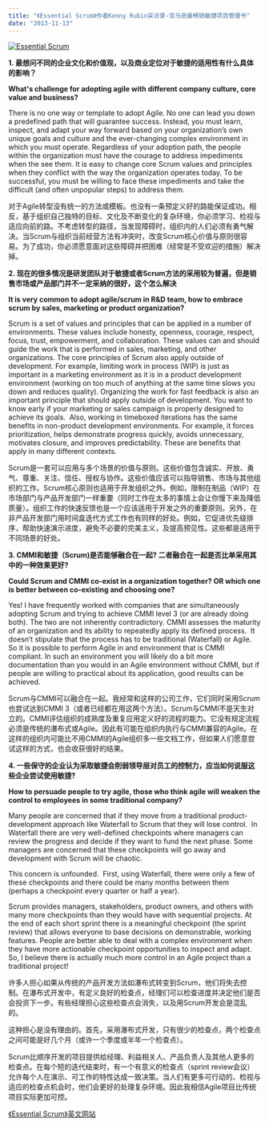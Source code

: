```yaml
---
title: "《Essential Scrum》作者Kenny Rubin采访录-亚马逊最畅销敏捷项目管理书"
date: "2013-11-13"
---
```


[![Essential Scrum](http://bobjiang.com/wp-content/uploads/2013/11/Essential-Scrum-229x300.jpg)](http://www.innolution.com/essential-scrum)

**1. 最想问不同的企业文化和价值观，以及商业定位对于敏捷的适用性有什么具体的影响？**

**What's challenge for adopting agile with different company culture, core value and business?**

There is no one way or template to adopt Agile. No one can lead you down a predefined path that will guarantee success. Instead, you must learn, inspect, and adapt your way forward based on your organization’s own unique goals and culture and the ever-changing complex environment in which you must operate. Regardless of your adoption path, the people within the organization must have the courage to address impediments when the see them. It is easy to change core Scrum values and principles when they conflict with the way the organization operates today. To be successful, you must be willing to face these impediments and take the difficult (and often unpopular steps) to address them.

对于Agile转型没有统一的方法或模板。也没有一条预定义好的路能保证成功。相反，基于组织自己独特的目标、文化及不断变化的复杂环境，你必须学习、检视与适应向前的路。不考虑转型的路径，当发现障碍时，组织内的人们必须有勇气解决。当Scrum与组织当前经营方法有冲突时，改变Scrum核心价值与原则很容易。为了成功，你必须愿意面对这些障碍并把困难（经常是不受欢迎的措施）解决掉。

**2. 现在的很多情况是研发团队对于敏捷或者Scrum方法的采用较为普遍，但是销售市场或产品部门并不一定采纳的很好，这个怎么解决**

**It is very common to adopt agile/scrum in R&D team, how to embrace scrum by sales, marketing or product organization?**

Scrum is a set of values and principles that can be applied in a number of environments. These values include honesty, openness, courage, respect, focus, trust, empowerment, and collaboration. These values can and should guide the work that is performed in sales, marketing, and other organizations. The core principles of Scrum also apply outside of development. For example, limiting work in process (WIP) is just as important in a marketing environment as it is in a product development environment (working on too much of anything at the same time slows you down and reduces quality). Organizing the work for fast feedback is also an important principle that should apply outside of development. You want to know early if your marketing or sales campaign is properly designed to achieve its goals.  Also, working in timeboxed iterations has the same benefits in non-product development environments. For example, it forces prioritization, helps demonstrate progress quickly, avoids unnecessary, motivates closure, and improves predictability. These are benefits that apply in many different contexts.

Scrum是一套可以应用与多个场景的价值与原则。这些价值包含诚实、开放、勇气、尊重、关注、信任、授权与协作。这些价值应该可以指导销售、市场与其他组织的工作。Scrum核心原则也适用于开发组织之外。例如，限制在制品（WIP）在市场部门与产品开发部门一样重要（同时工作在太多的事情上会让你慢下来及降低质量）。组织工作的快速反馈也是一个应该适用于开发之外的重要原则。另外，在非产品开发部门用时间盒迭代方式工作也有同样的好处。例如，它促进优先级排序，帮助快速演示进度，避免不必要的完美主义，及提高预见性。这些都是适用于不同场景的好处。

**3\. CMMI和敏捷（Scrum)是否能够融合在一起? 二者融合在一起是否比单采用其中的一种效果更好?**

**Could Scrum and CMMI co-exist in a organization together? OR which one is better between co-existing and choosing one?**

Yes! I have frequently worked with companies that are simultaneously adopting Scrum and trying to achieve CMMI level 3 (or are already doing both). The two are not inherently contradictory. CMMI assesses the maturity of an organization and its ability to repeatedly apply its defined process.  It doesn’t stipulate that the process has to be traditional (Waterfall) or Agile. So it is possible to perform Agile in and environment that is CMMI compliant. In such an environment you will likely do a bit more documentation than you would in an Agile environment without CMMI, but if people are willing to practical about its application, good results can be achieved.

Scrum与CMMI可以融合在一起。我经常和这样的公司工作，它们同时采用Scrum也尝试达到CMMI 3（或者已经都在用这两个方法）。Scrum与CMMI不是天生对立的。CMMI评估组织的成熟度及重复应用定义好的流程的能力。它没有规定流程必须是传统的瀑布式或Agile。因此有可能在组织内执行与CMMI兼容的Agile。在这样的组织内可能比不用CMMI的Agile组织多一些文档工作，但如果人们愿意尝试这样的方式，也会收获很好的结果。

**4\. 一些保守的企业认为采取敏捷会削弱领导层对员工的控制力，应当如何说服这些企业尝试使用敏捷?**

**How to persuade people to try agile, those who think agile will weaken the control to employees in some traditional company?**

Many people are concerned that if they move from a traditional product-development approach like Waterfall to Scrum that they will lose control.  In Waterfall there are very well-defined checkpoints where managers can review the progress and decide if they want to fund the next phase. Some managers are concerned that these checkpoints will go away and development with Scrum will be chaotic.

This concern is unfounded.  First, using Waterfall, there were only a few of these checkpoints and there could be many months between them (perhaps a checkpoint every quarter or half a year).

Scrum provides managers, stakeholders, product owners, and others with many more checkpoints than they would have with sequential projects. At the end of each short sprint there is a meaningful checkpoint (the sprint review) that allows everyone to base decisions on demonstrable, working features. People are better able to deal with a complex environment when they have more actionable checkpoint opportunities to inspect and adapt. So, I believe there is actually much more control in an Agile project than a traditional project!

许多人担心如果从传统的产品开发方法如瀑布式转变到Scrum，他们将失去控制。在瀑布式开发中，有定义良好的检查点，经理们可以检查进度并决定他们是否会投资下一步。有些经理担心这些检查点会消失，以及用Scrum开发会是混乱的。

这种担心是没有理由的。首先，采用瀑布式开发，只有很少的检查点，两个检查点之间可能是好几个月（或许一个季度或半年一个检查点）。

Scrum比顺序开发的项目提供给经理、利益相关人、产品负责人及其他人更多的检查点。在每个短的迭代结束时，有一个有意义的检查点（sprint review会议）允许每个人在演示、可工作的特性达成一致决策。当人们有更多可行动的、检视与适应的检查点机会时，他们会更好的处理复杂环境。因此我相信Agile项目比传统项目实际更加可控。

[《Essential Scrum》英文网站](http://www.innolution.com/essential-scrum)
